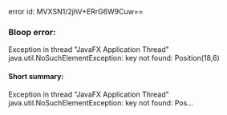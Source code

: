 error id: MVXSN1/2jhV+ERrG6W9Cuw==
### Bloop error:

Exception in thread "JavaFX Application Thread" java.util.NoSuchElementException: key not found: Position(18,6)
#### Short summary: 

Exception in thread "JavaFX Application Thread" java.util.NoSuchElementException: key not found: Pos...